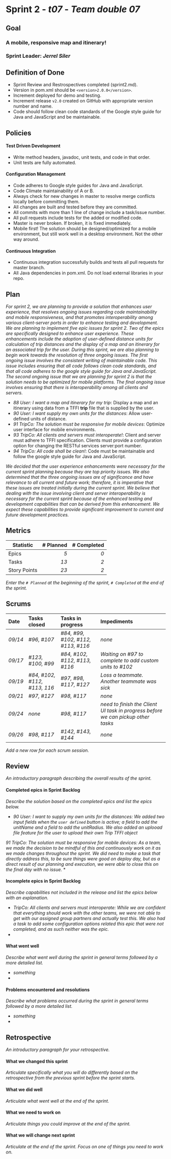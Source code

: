 # Sprint 2 - *t07* - *Team double 07*

## Goal

### A mobile, responsive map and itinerary!
### Sprint Leader: *Jerrel Siler*

## Definition of Done

* Sprint Review and Restrospectives completed (sprint2.md).
* Version in pom.xml should be `<version>2.0.0</version>`.
* Increment deployed for demo and testing.
* Increment release `v2.0` created on GitHub with appropriate version number and name.
* Code should follow clean code standards of the Google style guide for Java and JavaScript and be maintainable.


## Policies

#### Test Driven Development
* Write method headers, javadoc, unit tests, and code in that order.
* Unit tests are fully automated.
#### Configuration Management
* Code adheres to Google style guides for Java and JavaScript.
* Code Climate maintainability of A or B.
* Always check for new changes in master to resolve merge conflicts locally before committing them.
* All changes are built and tested before they are committed.
* All commits with more than 1 line of change include a task/issue number.
* All pull requests include tests for the added or modified code.
* Master is never broken.  If broken, it is fixed immediately.
* Mobile first! The solution should be designed/optimized for a mobile environment, but still work well in a desktop environment. Not the other way around.
#### Continuous Integration
* Continuous integration successfully builds and tests all pull requests for master branch.
* All Java dependencies in pom.xml.  Do not load external libraries in your repo. 


## Plan

*For sprint 2, we are planning to provide a solution that enhances user experience, that resolves ongoing issues regarding code maintainability and mobile responsiveness, and that promotes interoperability among various client-server ports in order to enhance testing and development. We are planning to implement five epic issues for sprint 2. Two of the epics are specifically designed to enhance user experience. These enhancements include the adoption of user-defined distance units for calculation of trip distances and the display of a map and an itinerary for an associated trip for the user. During this sprint, we are also planning to begin work towards the resolution of three ongoing issues. The first ongoing issue involves the consistent writing of maintainable code. This issue includes ensuring that all code follows clean code standards, and that all code adheres to the google style guide for Java and JavaScript. The second ongoing issue that we are planning for sprint 2 is that the solution needs to be optimized for mobile platforms. The final ongoing issue involves ensuring that there is interoperability among all clients and servers.*

* *88 User: I want a map and itinerary for my trip*: Display a map and an itinerary using data from a TFFI **trip** file that is supplied by the user.
* *90 User: I want supply my own units for the distances*: Allow user-defined units of distance.
* *91 TripCo: The solution must be responsive for mobile devices*: Optimize user interface for mobile environments.
* *93 TripCo: All clients and servers must interoperate!*: Client and server must adhere to TFFI specification. Clients must provide a configuration option for changing the RESTful services server:port number.
* *94 TripCo: All code shall be clean!*: Code must be maintainable and follow the google style guide for Java and JavaScript.

*We decided that the user experience enhancements were necessary for the current sprint planning because they are top priority issues. We also determined that the three ongoing issues are of significance and have relevance to all current and future work; therefore, it is imperative that these issues are treated initially during the current sprint. We believe that dealing with the issue involving client and server interoperability is necessary for the current sprint because of the enhanced testing and development capabilities that can be derived from this enhancement. We expect these capabilities to provide significant improvement to current and future development practices.*


## Metrics

| Statistic | # Planned | # Completed |
| --- | ---: | ---: |
| Epics | *5* | *0* |
| Tasks |  *13*   | *2* | 
| Story Points |  *23*  | *2* | 

*Enter the `# Planned` at the beginning of the sprint, `# Completed` at the end of the sprint.*


## Scrums

| Date | Tasks closed  | Tasks in progress | Impediments |
| :--- | :--- | :--- | :--- |
| *09/14* | *#96, #107* | *#84, #99, #102, #112, #113, #116* | *none* |
| *09/17* | *#123, #100, #99* | *#84, #102, #112, #113, #116* | *Waiting on #97 to complete to add custom units to #102*  |
| *09/19* | *#84, #102, #112, #113, 116* | *#97, #98, #117, #127* | *Loss a teammate. Another teammate was sick*  |
| *09/21* | *#97, #127* | *#98, #117* | *none* |
| *09/24* | *none* | *#98, #117* | *need to finish the Client UI task in progress before we can pickup other tasks* |
| *09/26* | *#98, #117* | *#142, #143, #144* | *none* |

*Add a new row for each scrum session.*

## Review

*An introductory paragraph describing the overall results of the sprint.*

#### Completed epics in Sprint Backlog 

*Describe the solution based on the completed epics and list the epics below.*

* *90 User: I want to supply my own units for the distances:  We added two input fields when the `user defined` button is active; a field to add the unitName and a field to add the unitRadius.  We also added an uplooad file feature for the user to upload their own Trip TFFI object*

 *91 TripCo: The solution must be responsive for mobile devices:  As a team, we made the decision to be mindful of this and continuously work on it as we made changes throughout the sprint. We did need to make a task that directly address this, to be sure things were good on deploy day, but as a direct result of our planning and execution, we were able to close this on the final day with no issue.*
* 

#### Incomplete epics in Sprint Backlog 

*Describe capabilities not included in the release and list the epics below with an explanation.*

* *TripCo: All clients and servers must interoperate: While we are confident that everything should work with the other teams, we were not able to get with our assigned group partners and actually test this. We also had a task to add some configuration options related this epic that were not completed, and as such neither was the epic.*
*

#### What went well

*Describe what went well during the sprint in general terms followed by a more detailed list.*

* *something*
*

#### Problems encountered and resolutions

*Describe what problems occurred during the sprint in general terms followed by a more detailed list.*

* *something*
*

## Retrospective

*An introductory paragraph for your retrospective.*

#### What we changed this sprint

*Articulate specifically what you will do differently based on the retrospective from the previous sprint before the sprint starts.*

#### What we did well

*Articulate what went well at the end of the sprint.*

#### What we need to work on

*Articulate things you could improve at the end of the sprint.*

#### What we will change next sprint 

*Articulate at the end of the sprint.  Focus on one of things you need to work on.*
